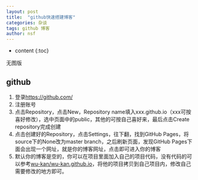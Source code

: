 ```yaml
---
layout: post
title:  "github快速搭建博客"
categories: 杂谈
tags: github 博客
author: nsf
---
```


* content
{:toc}

无图版

## github

1. 登录<https://github.com/>
2. 注册账号
3. 点击Repository，点击New，Repository name填入xxx.github.io（xxx可按喜好修改），选中页面中的public，其他的可按自己喜好来，最后点击Create repository完成创建
4. 点击创建好的Repository，点击Settings，往下翻，找到GitHub Pages，将source下的None改为master branch，之后刷新页面，发现GitHub Pages下面会出现一个网址，就是你的博客网址，点击即可进入你的博客
5. 默认你的博客是空的，你可以在项目里面加入自己的项目代码，没有代码的可以参考[wu-kan/wu-kan.github.io](https://github.com/wu-kan/wu-kan.github.io/fork)，将他的项目拷贝到自己项目内，修改自己需要修改的地方即可。


